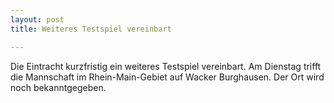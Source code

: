 ```yaml
---
layout: post
title: Weiteres Testspiel vereinbart

---
```


Die Eintracht kurzfristig ein weiteres Testspiel vereinbart. Am Dienstag trifft die Mannschaft im Rhein-Main-Gebiet auf Wacker Burghausen. Der Ort wird noch bekanntgegeben.


